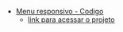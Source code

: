 - <a href="https://github.com/FilipeTenedini/tficoding-repositories/tree/main/menuResponsivo">Menu responsivo - Codigo</a>
  - <a href="https://3wrrwf.csb.app/"> link para acessar o projeto </a>
